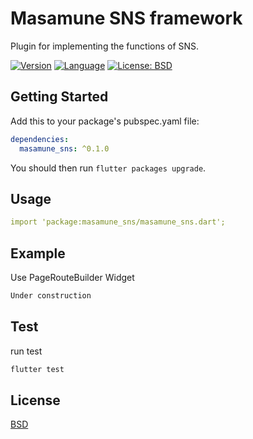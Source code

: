 # Masamune SNS framework

Plugin for implementing the functions of SNS.

[![Version](https://img.shields.io/badge/version-0.1.4-blue.svg)](https://mathru.net)
[![Language](https://img.shields.io/badge/language-dart-blue.svg)](https://dart.dev/)
[![License: BSD](https://img.shields.io/badge/license-BSD-purple.svg)](https://opensource.org/licenses/BSD-3-Clause)

## Getting Started

Add this to your package's pubspec.yaml file:
```yaml
dependencies:
  masamune_sns: ^0.1.0
```
You should then run `flutter packages upgrade`.

## Usage

```yaml
import 'package:masamune_sns/masamune_sns.dart';
```

## Example

Use PageRouteBuilder Widget
```dart
Under construction
```

## Test

run test
```bash
flutter test
```

## License

[BSD](LICENSE)